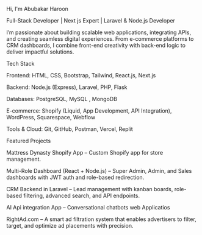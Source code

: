  Hi, I'm Abubakar Haroon

 Full-Stack Developer | Next js Expert | Laravel & Node.js Developer

I’m passionate about building scalable web applications, integrating APIs, and creating seamless digital experiences. From e-commerce platforms to CRM dashboards, I combine front-end creativity with back-end logic to deliver impactful solutions.

Tech Stack

Frontend: HTML, CSS, Bootstrap, Tailwind, React.js, Next.js

Backend: Node.js (Express), Laravel, PHP, Flask

Databases: PostgreSQL, MySQL , MongoDB

E-commerce: Shopify (Liquid, App Development, API Integration), WordPress, Squarespace, Webflow

Tools & Cloud: Git, GitHub, Postman, Vercel, Replit


Featured Projects

Mattress Dynasty Shopify App – Custom Shopify app for store management.

Multi-Role Dashboard (React + Node.js) – Super Admin, Admin, and Sales dashboards with JWT auth and role-based redirection.

CRM Backend in Laravel – Lead management with kanban boards, role-based filtering, advanced search, and API endpoints.

AI Api integration App –  Conversational chatbots web Applicatios

RightAd.com  – A smart ad filtration system that enables advertisers to filter, target, and optimize ad placements with precision.

